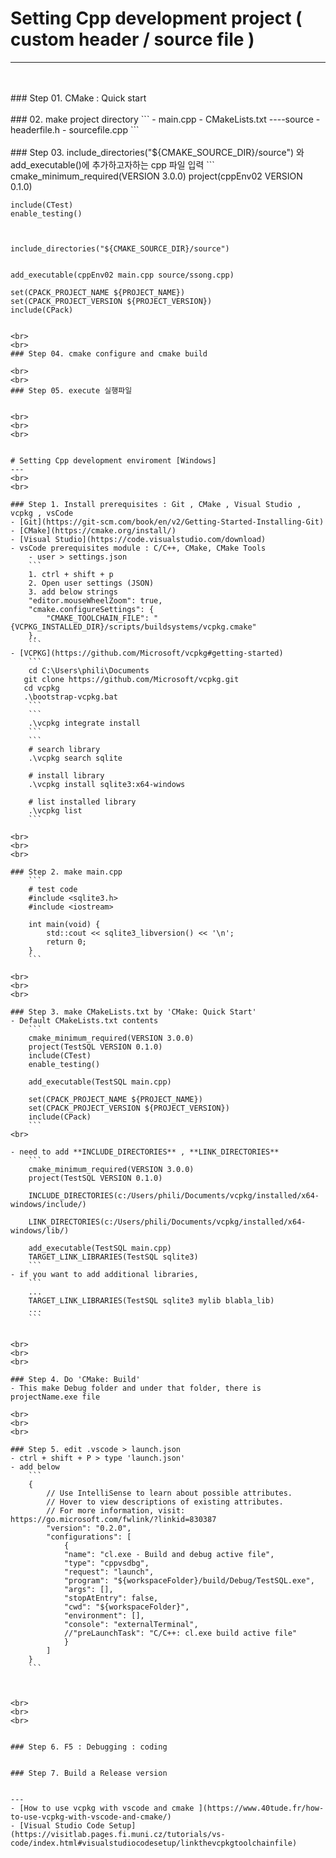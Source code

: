 
# Setting Cpp development project ( custom header / source file )
---
<br>
<br>
### Step 01. CMake : Quick start

<br>
<br>
### 02. make project directory
    ```
    - main.cpp
    - CMakeLists.txt
    ----source
        - headerfile.h
        - sourcefile.cpp
    ```

<br>
<br>
### Step 03. include_directories("${CMAKE_SOURCE_DIR}/source") 와 add_executable()에 추가하고자하는 cpp 파일 입력
    ```
    cmake_minimum_required(VERSION 3.0.0)
    project(cppEnv02 VERSION 0.1.0)

    include(CTest)
    enable_testing()



    include_directories("${CMAKE_SOURCE_DIR}/source")


    add_executable(cppEnv02 main.cpp source/ssong.cpp)

    set(CPACK_PROJECT_NAME ${PROJECT_NAME})
    set(CPACK_PROJECT_VERSION ${PROJECT_VERSION})
    include(CPack)

```

<br>
<br>
### Step 04. cmake configure and cmake build 

<br>
<br>
### Step 05. execute 실행파일


<br>
<br>
<br>


# Setting Cpp development enviroment [Windows]
---
<br>
<br>

### Step 1. Install prerequisites : Git , CMake , Visual Studio , vcpkg , vsCode
- [Git](https://git-scm.com/book/en/v2/Getting-Started-Installing-Git)
- [CMake](https://cmake.org/install/)
- [Visual Studio](https://code.visualstudio.com/download)
- vsCode prerequisites module : C/C++, CMake, CMake Tools
    - user > settings.json
    ```
    1. ctrl + shift + p 
    2. Open user settings (JSON)
    3. add below strings
    "editor.mouseWheelZoom": true,
    "cmake.configureSettings": {
        "CMAKE_TOOLCHAIN_FILE": "{VCPKG_INSTALLED_DIR}/scripts/buildsystems/vcpkg.cmake"
    },
    ```
- [VCPKG](https://github.com/Microsoft/vcpkg#getting-started)
    ```
    cd C:\Users\phili\Documents
   git clone https://github.com/Microsoft/vcpkg.git
   cd vcpkg
   .\bootstrap-vcpkg.bat
    ```
    ```
    .\vcpkg integrate install
    ```
    ```
    # search library
    .\vcpkg search sqlite

    # install library
    .\vcpkg install sqlite3:x64-windows

    # list installed library
    .\vcpkg list
    ```

<br>
<br>
<br>

### Step 2. make main.cpp 
    ```
    # test code
    #include <sqlite3.h>
    #include <iostream>

    int main(void) {
        std::cout << sqlite3_libversion() << '\n';
        return 0;
    }
    ```

<br>
<br>
<br>

### Step 3. make CMakeLists.txt by 'CMake: Quick Start'
- Default CMakeLists.txt contents
    ```
    cmake_minimum_required(VERSION 3.0.0)
    project(TestSQL VERSION 0.1.0)
    include(CTest)
    enable_testing()

    add_executable(TestSQL main.cpp)

    set(CPACK_PROJECT_NAME ${PROJECT_NAME})
    set(CPACK_PROJECT_VERSION ${PROJECT_VERSION})
    include(CPack)
    ``` 
<br>

- need to add **INCLUDE_DIRECTORIES** , **LINK_DIRECTORIES**
    ```
    cmake_minimum_required(VERSION 3.0.0)
    project(TestSQL VERSION 0.1.0)
    
    INCLUDE_DIRECTORIES(c:/Users/phili/Documents/vcpkg/installed/x64-windows/include/)
    
    LINK_DIRECTORIES(c:/Users/phili/Documents/vcpkg/installed/x64-windows/lib/)

    add_executable(TestSQL main.cpp)
    TARGET_LINK_LIBRARIES(TestSQL sqlite3)
    ```
- if you want to add additional libraries,
    ```
    ...
    TARGET_LINK_LIBRARIES(TestSQL sqlite3 mylib blabla_lib)
    ...
    ```


<br>
<br>
<br>

### Step 4. Do 'CMake: Build'
- This make Debug folder and under that folder, there is projectName.exe file

<br>
<br>
<br>

### Step 5. edit .vscode > launch.json
- ctrl + shift + P > type 'launch.json'
- add below 
    ```
    {
        // Use IntelliSense to learn about possible attributes.
        // Hover to view descriptions of existing attributes.
        // For more information, visit: https://go.microsoft.com/fwlink/?linkid=830387
        "version": "0.2.0",
        "configurations": [
            {
            "name": "cl.exe - Build and debug active file",
            "type": "cppvsdbg",
            "request": "launch",
            "program": "${workspaceFolder}/build/Debug/TestSQL.exe",
            "args": [],
            "stopAtEntry": false,
            "cwd": "${workspaceFolder}",
            "environment": [],
            "console": "externalTerminal",
            //"preLaunchTask": "C/C++: cl.exe build active file"
            }
        ]
    }
    ```



<br>
<br>
<br>


### Step 6. F5 : Debugging : coding


### Step 7. Build a Release version


---
- [How to use vcpkg with vscode and cmake ](https://www.40tude.fr/how-to-use-vcpkg-with-vscode-and-cmake/)
- [Visual Studio Code Setup](https://visitlab.pages.fi.muni.cz/tutorials/vs-code/index.html#visualstudiocodesetup/linkthevcpkgtoolchainfile)

